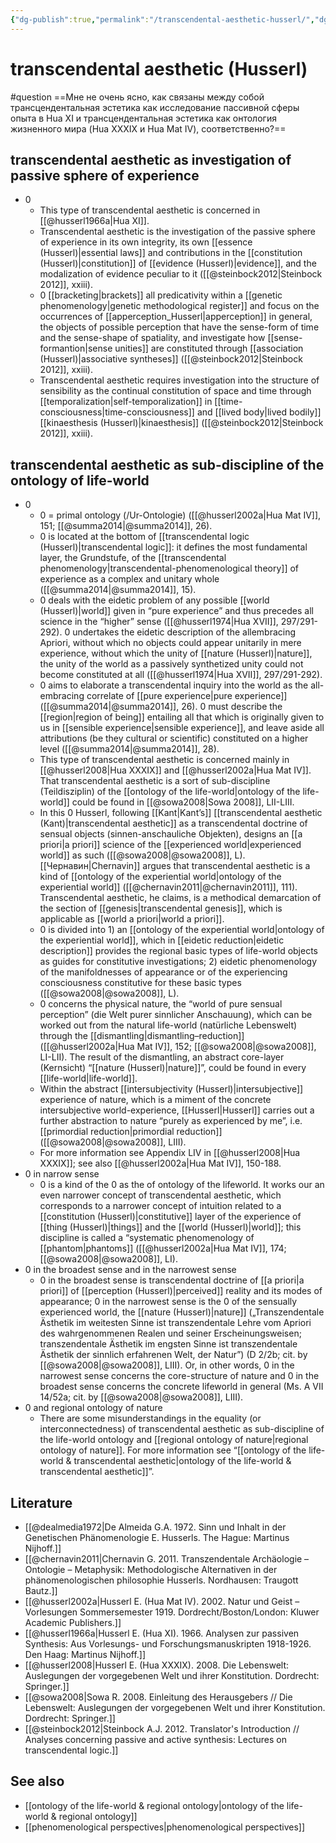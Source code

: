 ```yaml
---
{"dg-publish":true,"permalink":"/transcendental-aesthetic-husserl/","dgHomeLink":false,"dgPassFrontmatter":false}
---
```


# transcendental aesthetic (Husserl)

#question ==Мне не очень ясно, как связаны между собой трансцендентальная эстетика как исследование пассивной сферы опыта в Hua XI и трансцендентальная эстетика как онтология жизненного мира (Hua XXXIX и Hua Mat IV), соответственно?==


## transcendental aesthetic as investigation of passive sphere of experience
- 0
	- This type of transcendental aesthetic is concerned in [[@husserl1966a|Hua XI]].
	- Transcendental aesthetic is the investigation of the passive sphere of experience in its own integrity, its own [[essence (Husserl)|essential laws]] and contributions in the [[constitution (Husserl)|constitution]] of [[evidence (Husserl)|evidence]], and the modalization of evidence peculiar to it ([[@steinbock2012|Steinbock 2012]], xxiii). 
	- 0 [[bracketing|brackets]] all predicativity within a [[genetic phenomenology|genetic methodological register]] and focus on the occurrences of [[apperception_Husserl|apperception]] in general, the objects of possible perception that have the sense-form of time and the sense-shape of spatiality, and investigate how [[sense-formantion|sense unities]] are constituted through [[association (Husserl)|associative syntheses]] ([[@steinbock2012|Steinbock 2012]], xxiii). 
	- Transcendental aesthetic requires investigation into the structure of sensibility as the continual constitution of space and time through [[temporalization|self-temporalization]] in [[time-consciousness|time-consciousness]] and [[lived body|lived bodily]] [[kinaesthesis (Husserl)|kinaesthesis]] ([[@steinbock2012|Steinbock 2012]], xxiii).

## transcendental aesthetic as sub-discipline of the ontology of life-world
- 0 
	- 0 = primal ontology (/Ur-Ontologie) ([[@husserl2002a|Hua Mat IV]], 151; [[@summa2014|@summa2014]], 26).
	- 0 is located at the bottom of [[transcendental logic (Husserl)|transcendental logic]]: it defines the most fundamental layer, the Grundstufe, of the [[transcendental phenomenology|transcendental-phenomenological theory]] of experience as a complex and unitary whole ([[@summa2014|@summa2014]], 15).
	- 0 deals with the eidetic problem of any possible [[world (Husserl)|world]] given in “pure experience” and thus precedes all science in the “higher” sense ([[@husserl1974|Hua XVII]], 297/291-292). 0 undertakes the eidetic description of the allembracing Apriori, without which no objects could appear unitarily in mere experience, without which the unity of [[nature (Husserl)|nature]], the unity of the world as a passively synthetized unity could not become constituted at all ([[@husserl1974|Hua XVII]], 297/291-292).
	- 0 aims to elaborate a transcendental inquiry into the world as the all-embracing correlate of [[pure experience|pure experience]] ([[@summa2014|@summa2014]], 26). 0 must describe the [[region|region of being]] entailing all that which is originally given to us in [[sensible experience|sensible experience]], and leave aside all attributions (be they cultural or scientific) constituted on a higher level ([[@summa2014|@summa2014]], 28).
	- This type of transcendental aesthetic is concerned mainly in [[@husserl2008|Hua XXXIX]] and [[@husserl2002a|Hua Mat IV]]. That transcendental aesthetic is a sort of sub-discipline (Teildisziplin) of the [[ontology of the life-world|ontology of the life-world]] could be found in [[@sowa2008|Sowa 2008]], LII-LIII.
	- In this 0 Husserl, following [[Kant|Kant’s]] [[transcendental aesthetic (Kant)|transcendental aesthetic]] as a transcendental doctrine of sensual objects (sinnen-anschauliche Objekten), designs an [[a priori|a priori]] science of the [[experienced world|experienced world]] as such ([[@sowa2008|@sowa2008]], L). [[Чернавин|Chernavin]] argues that transcendental aesthetic is a kind of [[ontology of the experiential world|ontology of the experiential world]] ([[@chernavin2011|@chernavin2011]], 111). Transcendental aesthetic, he claims, is a methodical demarcation of the section of [[genesis|transcendental genesis]], which is applicable as [[world a priori|world a priori]].
	- 0 is divided into 1) an [[ontology of the experiential world|ontology of the experiential world]], which in [[eidetic reduction|eidetic description]] provides the regional basic types of life-world objects as guides for constitutive investigations; 2) eidetic phenomenology of the manifoldnesses of appearance or of the experiencing consciousness constitutive for these basic types ([[@sowa2008|@sowa2008]], L).
	- 0 concerns the physical nature, the “world of pure sensual perception” (die Welt purer sinnlicher Anschauung), which can be worked out from the natural life-world (natürliche Lebenswelt) through the [[dismantling|dismantling–reduction]] ([[@husserl2002a|Hua Mat IV]], 152; [[@sowa2008|@sowa2008]], LI-LII). The result of the dismantling, an abstract core-layer (Kernsicht) “[[nature (Husserl)|nature]]”, could be found in every [[life-world|life-world]].
	- Within the abstract [[intersubjectivity (Husserl)|intersubjective]] experience of nature, which is a miment of the concrete intersubjective world-experience, [[Husserl|Husserl]] carries out a further abstraction to nature “purely as experienced by me”, i.e. [[primordial reduction|primordial reduction]] ([[@sowa2008|@sowa2008]], LIII).
	- For more information see Appendix LIV in [[@husserl2008|Hua XXXIX]]; see also [[@husserl2002a|Hua Mat IV]], 150-188.
- 0 in narrow sense
	- 0 is a kind of the 0 as the of ontology of the lifeworld. It works our an even narrower concept of transcendental aesthetic, which corresponds to a narrower concept of intuition related to a [[constitution (Husserl)|constitutive]] layer of the experience of [[thing (Husserl)|things]] and the [[world (Husserl)|world]]; this discipline is called a “systematic phenomenology of [[phantom|phantoms]] ([[@husserl2002a|Hua Mat IV]], 174; [[@sowa2008|@sowa2008]], LI).
- 0 in the broadest sense and in the narrowest sense
	- 0 in the broadest sense is transcendental doctrine of [[a priori|a priori]] of [[perception (Husserl)|perceived]] reality and its modes of appearance; 0 in the narrowest sense is the 0 of the sensually experienced world, the [[nature (Husserl)|nature]] („Transzendentale Ästhetik im weitesten Sinne ist transzendentale Lehre vom Apriori des wahrgenommenen Realen und seiner Erscheinungsweisen; transzendentale Ästhetik im engsten Sinne ist transzendentale Ästhetik der sinnlich erfahrenen Welt, der Natur”) (D 2/2b; cit. by [[@sowa2008|@sowa2008]], LIII). Or, in other words, 0 in the narrowest sense concerns the core-structure of nature and 0 in the broadest sense concerns the concrete lifeworld in general (Ms. A VII 14/52a; cit. by [[@sowa2008|@sowa2008]], LIII).
- 0 and regional ontology of nature
	 - There are some misunderstandings in the equality (or interconnectedness) of transcendental aesthetic as sub-discipline of the life-world ontology and [[regional ontology of nature|regional ontology of nature]]. For more information see  “[[ontology of the life-world & transcendental aesthetic|ontology of the life-world & transcendental aesthetic]]”.
 




## Literature
- [[@dealmedia1972|De Almeida G.A. 1972. Sinn und Inhalt in der Genetischen Phänomenologie E. Husserls. The Hague: Martinus Nijhoff.]]
- [[@chernavin2011|Chernavin G. 2011. Transzendentale Archäologie – Ontologie – Metaphysik: Methodologische Alternativen in der phänomenologischen philosophie Husserls. Nordhausen: Traugott Bautz.]]
- [[@husserl2002a|Husserl E. (Hua Mat IV). 2002. Natur und Geist – Vorlesungen Sommersemester 1919. Dordrecht/Boston/London: Kluwer Academic Publishers.]]
- [[@husserl1966a|Husserl E. (Hua XI). 1966. Analysen zur passiven Synthesis: Aus Vorlesungs- und Forschungsmanuskripten 1918-1926. Den Haag: Martinus Nijhoff.]]
- [[@husserl2008|Husserl E. (Hua XXXIX). 2008. Die Lebenswelt: Auslegungen der vorgegebenen Welt und ihrer Konstitution. Dordrecht: Springer.]]
- [[@sowa2008|Sowa R. 2008. Einleitung des Herausgebers // Die Lebenswelt: Auslegungen der vorgegebenen Welt und ihrer Konstitution. Dordrecht: Springer.]]
- [[@steinbock2012|Steinbock A.J. 2012. Translator's Introduction // Analyses concerning passive and active synthesis: Lectures on transcendental logic.]]

## See also
- [[ontology of the life-world & regional ontology|ontology of the life-world & regional ontology]]
- [[phenomenological perspectives|phenomenological perspectives]]